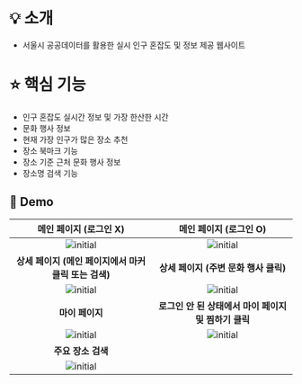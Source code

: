 # 💡 소개

- 서울시 공공데이터를 활용한 실시 인구 혼잡도 및 정보 제공 웹사이트

# ⭐️ 핵심 기능
- 인구 혼잡도 실시간 정보 및 가장 한산한 시간
- 문화 행사 정보 
- 현재 가장 인구가 많은 장소 추천
- 장소 북마크 기능
- 장소 기준 근처 문화 행사 정보 
- 장소명 검색 기능
  
##  💫 Demo
| **메인 페이지 (로그인 X)** | **메인 페이지 (로그인 O)** |
|:-:|:-:|
|![initial](https://github.com/user-attachments/assets/2db20f02-7d3d-443f-bd42-80e40a602b80)|![initial](https://github.com/user-attachments/assets/c0aff95a-3b16-4954-a943-796ff814da0f)|
| **상세 페이지 (메인 페이지에서 마커 클릭 또는 검색)** | **상세 페이지 (주변 문화 행사 클릭)** |
|![initial](https://github.com/user-attachments/assets/a701f2bc-2586-4657-85d4-acf76affc4a3)|  ![initial](https://github.com/user-attachments/assets/ceaffdbe-7ac3-40ca-871b-09f013057d14)|
| **마이 페이지** | **로그인 안 된 상태에서 마이 페이지 및 찜하기 클릭** |
| ![initial](https://github.com/user-attachments/assets/f76b9ad4-3064-408b-81c9-34a88aab2803)|  ![initial](https://github.com/user-attachments/assets/4166e721-6b80-4309-a96a-81f30ed342aa)|
| **주요 장소 검색** |
 | ![initial](https://github.com/user-attachments/assets/07c4ab2e-7e9f-4412-aae0-87eb6eb62a44)|









<br/>

